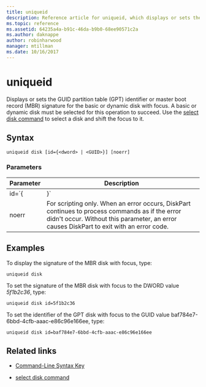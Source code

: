 ```yaml
---
title: uniqueid
description: Reference article for uniqueid, which displays or sets the GUID partition table (GPT) identifier or master boot record (MBR) signature for the disk with focus.
ms.topic: reference
ms.assetid: 64235a4a-b91c-46da-b9b0-68ee90571c2a
ms.author: daknappe
author: robinharwood
manager: mtillman
ms.date: 10/16/2017
---
```


# uniqueid

Displays or sets the GUID partition table (GPT) identifier or master boot record (MBR) signature for the basic or dynamic disk with focus. A basic or dynamic disk must be selected for this operation to succeed. Use the [select disk command](select-disk.md) to select a disk and shift the focus to it.

## Syntax

```
uniqueid disk [id={<dword> | <GUID>}] [noerr]
```

### Parameters

| Parameter | Description |
|--|--|
| id=`{<dword> | <GUID>}` | For MBR disks, this parameter specifies a 4-byte (DWORD) value in hexadecimal form for the signature. For GPT disks, this parameter specifies a GUID for the identifier. |
| noerr | For scripting only. When an error occurs, DiskPart continues to process commands as if the error didn't occur. Without this parameter, an error causes DiskPart to exit with an error code. |

## Examples

To display the signature of the MBR disk with focus, type:

```
uniqueid disk
```

To set the signature of the MBR disk with focus to the DWORD value *5f1b2c36*, type:

```
uniqueid disk id=5f1b2c36
```

To set the identifier of the GPT disk with focus to the GUID value baf784e7-6bbd-4cfb-aaac-e86c96e166ee, type:

```
uniqueid disk id=baf784e7-6bbd-4cfb-aaac-e86c96e166ee
```

## Related links

- [Command-Line Syntax Key](command-line-syntax-key.md)

- [select disk command](select-disk.md)
